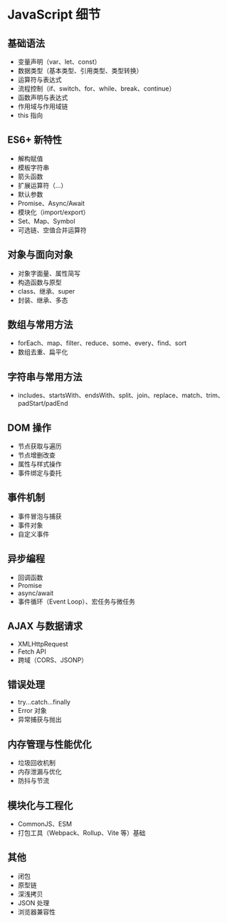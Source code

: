 # JavaScript 细节

## 基础语法
- 变量声明（var、let、const）
- 数据类型（基本类型、引用类型、类型转换）
- 运算符与表达式
- 流程控制（if、switch、for、while、break、continue）
- 函数声明与表达式
- 作用域与作用域链
- this 指向

## ES6+ 新特性
- 解构赋值
- 模板字符串
- 箭头函数
- 扩展运算符（...）
- 默认参数
- Promise、Async/Await
- 模块化（import/export）
- Set、Map、Symbol
- 可选链、空值合并运算符

## 对象与面向对象
- 对象字面量、属性简写
- 构造函数与原型
- class、继承、super
- 封装、继承、多态

## 数组与常用方法
- forEach、map、filter、reduce、some、every、find、sort
- 数组去重、扁平化

## 字符串与常用方法
- includes、startsWith、endsWith、split、join、replace、match、trim、padStart/padEnd

## DOM 操作
- 节点获取与遍历
- 节点增删改查
- 属性与样式操作
- 事件绑定与委托

## 事件机制
- 事件冒泡与捕获
- 事件对象
- 自定义事件

## 异步编程
- 回调函数
- Promise
- async/await
- 事件循环（Event Loop）、宏任务与微任务

## AJAX 与数据请求
- XMLHttpRequest
- Fetch API
- 跨域（CORS、JSONP）

## 错误处理
- try...catch...finally
- Error 对象
- 异常捕获与抛出

## 内存管理与性能优化
- 垃圾回收机制
- 内存泄漏与优化
- 防抖与节流

## 模块化与工程化
- CommonJS、ESM
- 打包工具（Webpack、Rollup、Vite 等）基础

## 其他
- 闭包
- 原型链
- 深浅拷贝
- JSON 处理
- 浏览器兼容性 